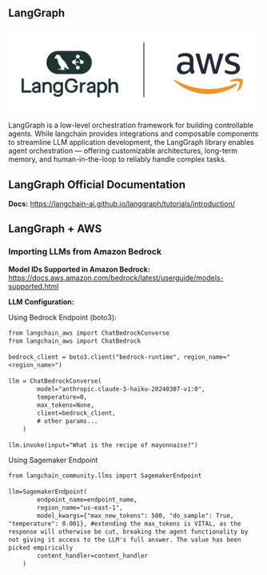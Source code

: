 ## LangGraph
![3p-agentic-frameworks](assets/langgraph-aws.png)

LangGraph is a low-level orchestration framework for building controllable agents. While langchain provides integrations and composable components to streamline LLM application development, the LangGraph library enables agent orchestration — offering customizable architectures, long-term memory, and human-in-the-loop to reliably handle complex tasks.

## LangGraph Official Documentation

**Docs:** https://langchain-ai.github.io/langgraph/tutorials/introduction/

## LangGraph + AWS

### Importing LLMs from Amazon Bedrock

**Model IDs Supported in Amazon Bedrock:** https://docs.aws.amazon.com/bedrock/latest/userguide/models-supported.html

**LLM Configuration:** 

Using Bedrock Endpoint (boto3):
```
from langchain_aws import ChatBedrockConverse 
from langchain_aws import ChatBedrock

bedrock_client = boto3.client("bedrock-runtime", region_name="<region_name>")

llm = ChatBedrockConverse(
        model="anthropic.claude-3-haiku-20240307-v1:0",
        temperature=0,
        max_tokens=None,
        client=bedrock_client,
        # other params...
    )

llm.invoke(input="What is the recipe of mayonnaise?")

```

Using Sagemaker Endpoint
```
from langchain_community.llms import SagemakerEndpoint

llm=SagemakerEndpoint(
        endpoint_name=endpoint_name,
        region_name="us-east-1",
        model_kwargs={"max_new_tokens": 500, "do_sample": True, "temperature": 0.001}, #extending the max_tokens is VITAL, as the response will otherwise be cut, breaking the agent functionality by not giving it access to the LLM's full answer. The value has been picked empirically
        content_handler=content_handler
    )
```
